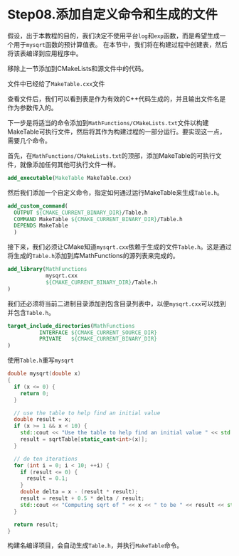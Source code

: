 # Step08.添加自定义命令和生成的文件

假设，出于本教程的目的，我们决定不使用平台`log`和`exp`函数，而是希望生成一个用于`mysqrt`函数的预计算值表。
在本节中，我们将在构建过程中创建表，然后将该表编译到应用程序中。

移除上一节添加到CMakeLists和源文件中的代码。

文件中已经给了`MakeTable.cxx`文件

查看文件后，我们可以看到表是作为有效的C++代码生成的，并且输出文件名是作为参数传入的。

下一步是将适当的命令添加到`MathFunctions/CMakeLists.txt`文件以构建MakeTable可执行文件，然后将其作为构建过程的一部分运行。要实现这一点，需要几个命令。

首先，在`MathFunctions/CMakeLists.txt`的顶部，添加MakeTable的可执行文件，就像添加任何其他可执行文件一样。

```cmake
add_executable(MakeTable MakeTable.cxx)

```

然后我们添加一个自定义命令，指定如何通过运行MakeTable来生成`Table.h`。

```cmake
add_custom_command(
  OUTPUT ${CMAKE_CURRENT_BINARY_DIR}/Table.h
  COMMAND MakeTable ${CMAKE_CURRENT_BINARY_DIR}/Table.h
  DEPENDS MakeTable
  )

```

接下来，我们必须让CMake知道`mysqrt.cxx`依赖于生成的文件`Table.h`。这是通过将生成的`Table.h`添加到库MathFunctions的源列表来完成的。

```cmake
add_library(MathFunctions
            mysqrt.cxx
            ${CMAKE_CURRENT_BINARY_DIR}/Table.h
)

```

我们还必须将当前二进制目录添加到包含目录列表中，以便`mysqrt.cxx`可以找到并包含`Table.h`。

```cmake
target_include_directories(MathFunctions
          INTERFACE ${CMAKE_CURRENT_SOURCE_DIR}
          PRIVATE   ${CMAKE_CURRENT_BINARY_DIR}
)

```

使用`Table.h`重写`mysqrt`

```c++
double mysqrt(double x)
{
  if (x <= 0) {
    return 0;
  }

  // use the table to help find an initial value
  double result = x;
  if (x >= 1 && x < 10) {
    std::cout << "Use the table to help find an initial value " << std::endl;
    result = sqrtTable[static_cast<int>(x)];
  }

  // do ten iterations
  for (int i = 0; i < 10; ++i) {
    if (result <= 0) {
      result = 0.1;
    }
    double delta = x - (result * result);
    result = result + 0.5 * delta / result;
    std::cout << "Computing sqrt of " << x << " to be " << result << std::endl;
  }

  return result;
}

```

构建名编译项目，会自动生成`Table.h`，并执行`MakeTable`命令。




